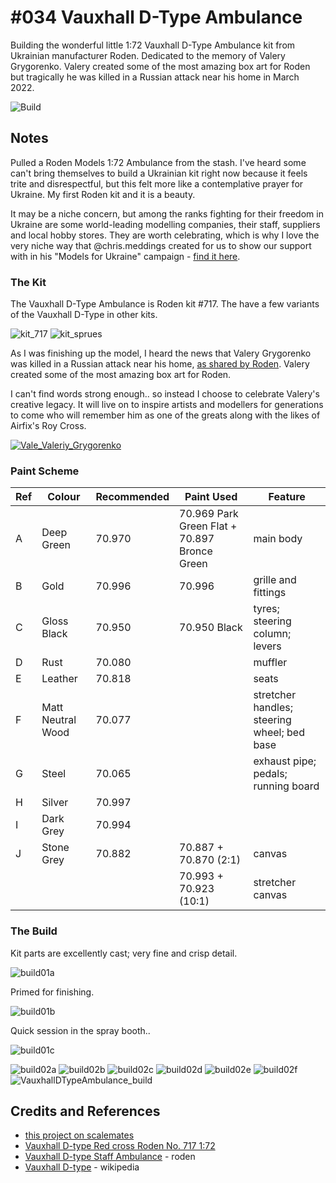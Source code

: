 # #034 Vauxhall D-Type Ambulance

Building the wonderful little 1:72 Vauxhall D-Type Ambulance kit from Ukrainian manufacturer Roden.
Dedicated to the memory of Valery Grygorenko. Valery created some of the most amazing box art for Roden but tragically he was killed in a Russian attack near his home in March 2022.

![Build](./assets/VauxhallDTypeAmbulance_build.jpg?raw=true)

## Notes

Pulled a Roden Models 1:72 Ambulance from the stash. I've heard some can't bring themselves to build a Ukrainian kit right now because it feels trite and disrespectful, but this felt more like a contemplative prayer for Ukraine. My first Roden kit and it is a beauty.

It may be a niche concern, but among the ranks fighting for their freedom in Ukraine are some world-leading modelling companies, their staff, suppliers and local hobby stores. They are worth celebrating, which is why I love the very niche way that @chris.meddings created for us to show our support with in his "Models for Ukraine" campaign - [find it here](https://www.insidethearmour.com/product-page/models-for-ukraine-book).

### The Kit

The Vauxhall D-Type Ambulance is Roden kit #717. The have a few variants of the Vauxhall D-Type in other kits.

![kit_717](./assets/kit_717.jpg?raw=true)
![kit_sprues](./assets/kit_sprues.jpg?raw=true)

As I was finishing up the model, I heard the news that Valery Grygorenko was killed in a Russian attack near his home, [as shared by Roden](http://www.roden.eu/IMG/Valeriy_Grygorenko.JPG). Valery created some of the most amazing box art for Roden.

I can't find words strong enough.. so instead I choose to celebrate Valery's creative legacy. It will live on to inspire artists and modellers for generations to come who will remember him as one of the greats along with the likes of Airfix's Roy Cross.

[![Vale_Valeriy_Grygorenko](./assets/Vale_Valeriy_Grygorenko.jpg?raw=true)](http://www.roden.eu/IMG/Valeriy_Grygorenko.JPG)

### Paint Scheme

| Ref | Colour            | Recommended | Paint Used  | Feature       |
|-----|-------------------|-------------|-------------|---------------|
| A   | Deep Green        | 70.970      | 70.969 Park Green Flat + 70.897 Bronce Green             | main body              |
| B   | Gold              | 70.996      | 70.996            | grille and fittings              |
| C   | Gloss Black       | 70.950      | 70.950 Black      | tyres; steering column; levers               |
| D   | Rust              | 70.080      |             | muffler              |
| E   | Leather           | 70.818      |             | seats              |
| F   | Matt Neutral Wood | 70.077      |             | stretcher handles; steering wheel; bed base              |
| G   | Steel             | 70.065      |             | exhaust pipe; pedals; running board              |
| H   | Silver            | 70.997      |             |               |
| I   | Dark Grey         | 70.994      |             |               |
| J   | Stone Grey        | 70.882      | 70.887 + 70.870 (2:1)            | canvas              |
|     |                   |             | 70.993 + 70.923 (10:1)           | stretcher canvas              |

### The Build

Kit parts are excellently cast; very fine and crisp detail.

![build01a](./assets/build01a.jpg?raw=true)

Primed for finishing.

![build01b](./assets/build01b.jpg?raw=true)

Quick session in the spray booth..

![build01c](./assets/build01c.jpg?raw=true)

![build02a](./assets/build02a.jpg?raw=true)
![build02b](./assets/build02b.jpg?raw=true)
![build02c](./assets/build02c.jpg?raw=true)
![build02d](./assets/build02d.jpg?raw=true)
![build02e](./assets/build02e.jpg?raw=true)
![build02f](./assets/build02f.jpg?raw=true)
![VauxhallDTypeAmbulance_build](./assets/VauxhallDTypeAmbulance_build.jpg?raw=true)

## Credits and References

* [this project on scalemates](https://www.scalemates.com/profiles/mate.php?id=74137&p=projects&project=120359)
* [Vauxhall D-type Red cross Roden  No. 717 1:72](https://www.scalemates.com/kits/roden-717-vauxhall-d-type-red-cross--1048054)
* [Vauxhall D-type Staff Ambulance](http://www.roden.eu/HTML/717.html) - roden
* [Vauxhall D-type](https://en.wikipedia.org/wiki/Vauxhall_D-Type) - wikipedia
